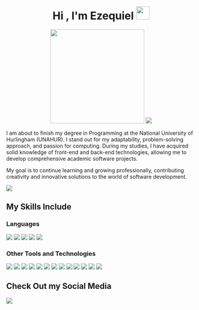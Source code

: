 <h1 align="center">Hi , I'm Ezequiel <img src="https://media.giphy.com/media/hvRJCLFzcasrR4ia7z/giphy.gif" width="35"></h1>
<p align="center">
<img src=https://avatars.githubusercontent.com/u/141964904?s=400&u=84eb90e69128618d59291979493e6c217c36c01b&v=4 width="250">
<a href="https://www.youtube.com/watch?v=dQw4w9WgXcQ"><img src="https://user-images.githubusercontent.com/73097560/115834477-dbab4500-a447-11eb-908a-139a6edaec5c.gif"></a>
</p>

<p>
I am about to finish my degree in Programming at the National University of Hurlingham (UNAHUR). I stand out for my adaptability, problem-solving approach, and passion for computing. During my studies, I have acquired solid knowledge of front-end and back-end technologies, allowing me to develop comprehensive academic software projects.

My goal is to continue learning and growing professionally, contributing creativity and innovative solutions to the world of software development.
</p>

<a href="https://www.youtube.com/watch?v=dQw4w9WgXcQ"><img src="https://user-images.githubusercontent.com/73097560/115834477-dbab4500-a447-11eb-908a-139a6edaec5c.gif"></a>

<h2> My Skills Include</h2>
<h3> Languages</h3>
<span>
  <img src="https://img.shields.io/badge/html5-%23E34F26.svg?style=for-the-badge&logo=html5&logoColor=white">
  <img src="https://img.shields.io/badge/css3-%231572B6.svg?style=for-the-badge&logo=css3&logoColor=white">
  <img src="https://img.shields.io/badge/javascript-%23323330.svg?style=for-the-badge&logo=javascript&logoColor=%23F7DF1E">
  <img src="https://img.shields.io/badge/java-%23ED8B00.svg?style=for-the-badge&logo=openjdk&logoColor=white">
  <img src="https://img.shields.io/badge/python-3670A0?style=for-the-badge&logo=python&logoColor=ffdd54">
</span>

<h3> Other Tools and Technologies</h3>
<span>
  <img src="https://img.shields.io/badge/mysql-4479A1.svg?style=for-the-badge&logo=mysql&logoColor=white">
  <img src="https://img.shields.io/badge/MariaDB-003545?style=for-the-badge&logo=mariadb&logoColor=white">
  <img src="https://img.shields.io/badge/Visual%20Studio%20Code-0078d7.svg?style=for-the-badge&logo=visual-studio-code&logoColor=white">
  <img src="https://img.shields.io/badge/Ubuntu%20MATE-84A454.svg?style=for-the-badge&logo=Ubuntu-MATE&logoColor=white">
  <img src="https://img.shields.io/badge/Linux-FCC624?style=for-the-badge&logo=linux&logoColor=black">
  <img src="https://img.shields.io/badge/node.js-6DA55F?style=for-the-badge&logo=node.js&logoColor=white">
  <img src="https://img.shields.io/badge/docker-%230db7ed.svg?style=for-the-badge&logo=docker&logoColor=white">
  <img src="https://img.shields.io/badge/Microsoft_Excel-217346?style=for-the-badge&logo=microsoft-excel&logoColor=white">
  <img src="https://img.shields.io/badge/sqlite-%2307405e.svg?style=for-the-badge&logo=sqlite&logoColor=white">
  <img src="https://img.shields.io/badge/NODEMON-%23323330.svg?style=for-the-badge&logo=nodemon&logoColor=%BBDEAD">
  <img src="https://img.shields.io/badge/MongoDB-%234ea94b.svg?style=for-the-badge&logo=mongodb&logoColor=white">
  <img src="https://img.shields.io/badge/numpy-%23013243.svg?style=for-the-badge&logo=numpy&logoColor=white">
  <img src="https://img.shields.io/badge/Postman-FF6C37?style=for-the-badge&logo=postman&logoColor=white">
</span>

<h2> Check Out my Social Media</h2>
<a href="https://www.linkedin.com/in/eduardo-ezequiel-ortiz-7815a526b/?trk=opento_sprofile_topcard">
  <img src="https://img.shields.io/badge/linkedin-%230077B5.svg?style=for-the-badge&logo=linkedin&logoColor=white">
</a>

